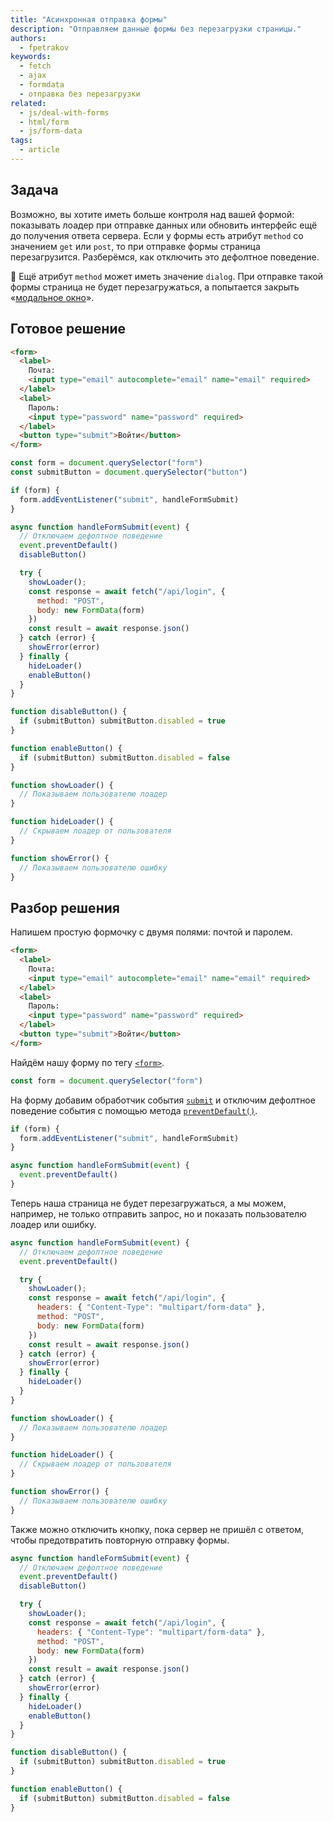 ```yaml
---
title: "Асинхронная отправка формы"
description: "Отправляем данные формы без перезагрузки страницы."
authors:
  - fpetrakov
keywords:
  - fetch
  - ajax
  - formdata
  - отправка без перезагрузки
related:
  - js/deal-with-forms
  - html/form
  - js/form-data
tags:
  - article
---
```


## Задача

Возможно, вы хотите иметь больше контроля над вашей формой: показывать лоадер при отправке данных или обновить интерфейс ещё до получения ответа сервера. Если у формы есть атрибут `method` со значением `get` или `post`, то при отправке формы страница перезагрузится. Разберёмся, как отключить это дефолтное поведение.

<aside>

💬 Ещё атрибут `method` может иметь значение `dialog`. При отправке такой формы страница не будет перезагружаться, а попытается закрыть «[модальное окно](/html/dialog/)».

</aside>

## Готовое решение

```html
<form>
  <label>
    Почта:
    <input type="email" autocomplete="email" name="email" required>
  </label>
  <label>
    Пароль:
    <input type="password" name="password" required>
  </label>
  <button type="submit">Войти</button>
</form>
```

```js
const form = document.querySelector("form")
const submitButton = document.querySelector("button")

if (form) {
  form.addEventListener("submit", handleFormSubmit)
}

async function handleFormSubmit(event) {
  // Отключаем дефолтное поведение
  event.preventDefault()
  disableButton()

  try {
    showLoader();
    const response = await fetch("/api/login", {
      method: "POST",
      body: new FormData(form)
    })
    const result = await response.json()
  } catch (error) {
    showError(error)
  } finally {
    hideLoader()
    enableButton()
  }
}

function disableButton() {
  if (submitButton) submitButton.disabled = true
}

function enableButton() {
  if (submitButton) submitButton.disabled = false
}

function showLoader() {
  // Показываем пользователю лоадер
}

function hideLoader() {
  // Скрываем лоадер от пользователя
}

function showError() {
  // Показываем пользователю ошибку
}
```

## Разбор решения

Напишем простую формочку c двумя полями: почтой и паролем.

```html
<form>
  <label>
    Почта:
    <input type="email" autocomplete="email" name="email" required>
  </label>
  <label>
    Пароль:
    <input type="password" name="password" required>
  </label>
  <button type="submit">Войти</button>
</form>
```

Найдём нашу форму по тегу [`<form>`](/html/form/).

```js
const form = document.querySelector("form")
```

На форму добавим обработчик события [`submit`](/js/event-submit/) и отключим дефолтное поведение события с помощью метода [`preventDefault()`](/js/event-prevent-default/).

```js
if (form) {
  form.addEventListener("submit", handleFormSubmit)
}

async function handleFormSubmit(event) {
  event.preventDefault()
}
```

Теперь наша страница не будет перезагружаться, а мы можем, например, не только отправить запрос, но и показать пользователю лоадер или ошибку.

```js
async function handleFormSubmit(event) {
  // Отключаем дефолтное поведение
  event.preventDefault()

  try {
    showLoader();
    const response = await fetch("/api/login", {
      headers: { "Content-Type": "multipart/form-data" },
      method: "POST",
      body: new FormData(form)
    })
    const result = await response.json()
  } catch (error) {
    showError(error)
  } finally {
    hideLoader()
  }
}

function showLoader() {
  // Показываем пользователю лоадер
}

function hideLoader() {
  // Скрываем лоадер от пользователя
}

function showError() {
  // Показываем пользователю ошибку
}
```

Также можно отключить кнопку, пока сервер не пришёл с ответом, чтобы предотвратить повторную отправку формы.

```js
async function handleFormSubmit(event) {
  // Отключаем дефолтное поведение
  event.preventDefault()
  disableButton()

  try {
    showLoader();
    const response = await fetch("/api/login", {
      headers: { "Content-Type": "multipart/form-data" },
      method: "POST",
      body: new FormData(form)
    })
    const result = await response.json()
  } catch (error) {
    showError(error)
  } finally {
    hideLoader()
    enableButton()
  }
}

function disableButton() {
  if (submitButton) submitButton.disabled = true
}

function enableButton() {
  if (submitButton) submitButton.disabled = false
}
```
